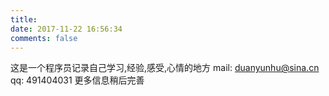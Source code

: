 ```yaml
---
title: 
date: 2017-11-22 16:56:34
comments: false
---
```

这是一个程序员记录自己学习,经验,感受,心情的地方
mail: duanyunhu@sina.cn
qq: 491404031
更多信息稍后完善